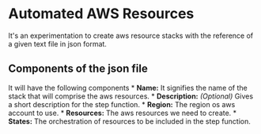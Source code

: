 # Automated AWS Resources
It's an experimentation to create aws resource stacks with the reference of a given text file in json format.

## Components of the json file
It will have the following components
    * __Name:__ It signifies the name of the stack that will comprise the aws resources.
    * __Description:__ _(Optional)_ Gives a short description for the step function.
    * __Region:__ The region os aws account to use.
    * __Resources:__ The aws resources we need to create.
    * __States:__ The orchestration of resources to be included in the step function.

